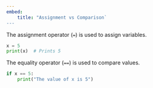 ```yaml
---
embed:
    title: "Assignment vs Comparison`
---
```

The assignment operator (`=`) is used to assign variables.
```python
x = 5
print(x)  # Prints 5
```
The equality operator (`==`) is used to compare values.
```python
if x == 5:
    print("The value of x is 5")
```
